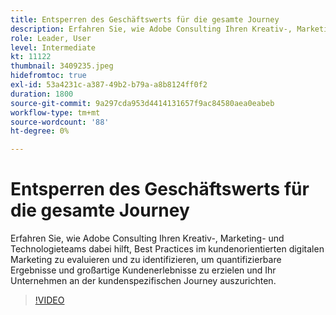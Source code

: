 ```yaml
---
title: Entsperren des Geschäftswerts für die gesamte Journey
description: Erfahren Sie, wie Adobe Consulting Ihren Kreativ-, Marketing- und Technologieteams dabei hilft, Best Practices im kundenorientierten digitalen Marketing zu evaluieren und zu identifizieren, um quantifizierbare Ergebnisse und großartige Kundenerlebnisse zu erzielen und Ihr Unternehmen an der kundenspezifischen Journey auszurichten.
role: Leader, User
level: Intermediate
kt: 11122
thumbnail: 3409235.jpeg
hidefromtoc: true
exl-id: 53a4231c-a387-49b2-b79a-a8b8124ff0f2
duration: 1800
source-git-commit: 9a297cda953d4414131657f9ac84580aea0eabeb
workflow-type: tm+mt
source-wordcount: '88'
ht-degree: 0%

---
```


# Entsperren des Geschäftswerts für die gesamte Journey

Erfahren Sie, wie Adobe Consulting Ihren Kreativ-, Marketing- und Technologieteams dabei hilft, Best Practices im kundenorientierten digitalen Marketing zu evaluieren und zu identifizieren, um quantifizierbare Ergebnisse und großartige Kundenerlebnisse zu erzielen und Ihr Unternehmen an der kundenspezifischen Journey auszurichten.

>[!VIDEO](https://video.tv.adobe.com/v/3409235/?quality=12&learn=on)
